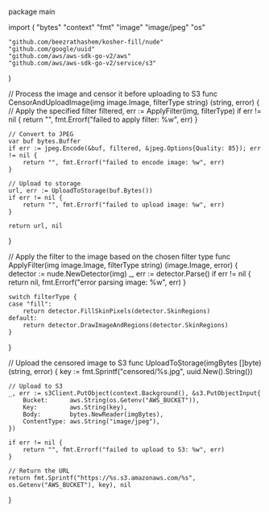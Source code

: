 package main

import (
    "bytes"
    "context"
    "fmt"
    "image"
    "image/jpeg"
    "os"

    "github.com/beezrathashem/kosher-fill/nude"
    "github.com/google/uuid"
    "github.com/aws/aws-sdk-go-v2/aws"
    "github.com/aws/aws-sdk-go-v2/service/s3"
)

// Process the image and censor it before uploading to S3
func CensorAndUploadImage(img image.Image, filterType string) (string, error) {
    // Apply the specified filter
    filtered, err := ApplyFilter(img, filterType)
    if err != nil {
        return "", fmt.Errorf("failed to apply filter: %w", err)
    }

    // Convert to JPEG
    var buf bytes.Buffer
    if err := jpeg.Encode(&buf, filtered, &jpeg.Options{Quality: 85}); err != nil {
        return "", fmt.Errorf("failed to encode image: %w", err)
    }

    // Upload to storage
    url, err := UploadToStorage(buf.Bytes())
    if err != nil {
        return "", fmt.Errorf("failed to upload image: %w", err)
    }

    return url, nil
}

// Apply the filter to the image based on the chosen filter type
func ApplyFilter(img image.Image, filterType string) (image.Image, error) {
    detector := nude.NewDetector(img)
    _, err := detector.Parse()
    if err != nil {
        return nil, fmt.Errorf("error parsing image: %w", err)
    }

    switch filterType {
    case "fill":
        return detector.FillSkinPixels(detector.SkinRegions)
    default:
        return detector.DrawImageAndRegions(detector.SkinRegions)
    }
}

// Upload the censored image to S3
func UploadToStorage(imgBytes []byte) (string, error) {
    key := fmt.Sprintf("censored/%s.jpg", uuid.New().String())

    // Upload to S3
    _, err := s3Client.PutObject(context.Background(), &s3.PutObjectInput{
        Bucket:      aws.String(os.Getenv("AWS_BUCKET")),
        Key:         aws.String(key),
        Body:        bytes.NewReader(imgBytes),
        ContentType: aws.String("image/jpeg"),
    })

    if err != nil {
        return "", fmt.Errorf("failed to upload to S3: %w", err)
    }

    // Return the URL
    return fmt.Sprintf("https://%s.s3.amazonaws.com/%s", os.Getenv("AWS_BUCKET"), key), nil
}
